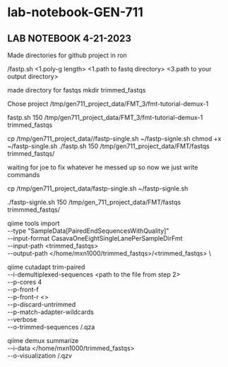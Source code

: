 # lab-notebook-GEN-711

## LAB NOTEBOOK 4-21-2023 

Made directories for github project in ron

<path to github directory>/fastp.sh <1.poly-g length> <1.path to fastq directory>  <3.path to your output directory>

made directory for fastqs
mkdir trimmed_fastqs

Chose project
/tmp/gen711_project_data/FMT_3/fmt-tutorial-demux-1

fastp.sh 150 /tmp/gen711_project_data/FMT_3/fmt-tutorial-demux-1 trimmed_fastqs
   
   cp /tmp/gen711_project_data//fastp-single.sh ~/fastp-signle.sh 
   chmod +x ~/fastp-single.sh
   ./fastp.sh 150 /tmp/gen711_project_data/FMT/fastqs trimmed_fastqs/

waiting for joe to fix whatever he messed up so now we just write commands 

cp /tmp/gen711_project_data/fastp-single.sh ~/fastp-signle.sh

./fastp-signle.sh 150 /tmp/gen_711_project_data/FMT/fastqs trimmmed_fastqs/

qiime tools import \
   --type "SampleData[PairedEndSequencesWithQuality]"  \
   --input-format CasavaOneEightSingleLanePerSampleDirFmt \
   --input-path <trimmed_fastqs> \
   --output-path </home/mxn1000/trimmed_fastqs>/<trimmed_fastqs> \
   
   qiime cutadapt trim-paired \
    --i-demultiplexed-sequences <path to the file from step 2> \
    --p-cores 4 \
    --p-front-f <TACGTATGGTGCA> \
    --p-front-r <> \
    --p-discard-untrimmed \
    --p-match-adapter-wildcards \
    --verbose \
    --o-trimmed-sequences <path to an output directory>/<name for the output files>.qza

qiime demux summarize \
--i-data </home/mxn1000/trimmed_fastqs> \
--o-visualization  <path to an output directory>/<a name for the output files>.qzv 

